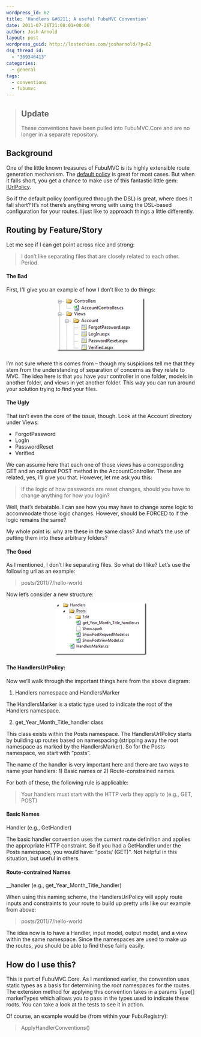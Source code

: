 ```yaml
---
wordpress_id: 62
title: 'Handlers &#8211; A useful FubuMVC Convention'
date: 2011-07-26T21:08:01+00:00
author: Josh Arnold
layout: post
wordpress_guid: http://lostechies.com/josharnold/?p=62
dsq_thread_id:
  - "369346413"
categories:
  - general
tags:
  - conventions
  - fubumvc
---
```

> ## Update
> 
> These conventions have been pulled into FubuMVC.Core and are no longer in a separate repository.

## Background

One of the little known treasures of FubuMVC is its highly extensible route generation mechanism. The [default policy](https://lostechies.com/josharnold/2011/07/09/patterns-of-compositional-architecture-policies/#real-world) is great for most cases. But when it falls short, you get a chance to make use of this fantastic little gem: [IUrlPolicy](https://lostechies.com/josharnold/2011/07/09/patterns-of-compositional-architecture-policies/#urlpolicy).

So if the default policy (configured through the DSL) is great, where does it fall short? It’s not there’s anything wrong with using the DSL-based configuration for your routes. I just like to approach things a little differently.

## Routing by Feature/Story

Let me see if I can get point across nice and strong:

> I don’t like separating files that are closely related to each other. Period.

#### The Bad

First, I’ll give you an example of how I don’t like to do things:

[<img style="background-image: none; margin: 0px auto 24px; padding-left: 0px; padding-right: 0px; display: block; float: none; padding-top: 0px; border-width: 0px;" title="No Bueno" src="/content/josharnold/uploads/2011/07/no-bueno_thumb.png" border="0" alt="No Bueno" width="234" height="142" />](/content/josharnold/uploads/2011/07/no-bueno.png)

I’m not sure where this comes from – though my suspicions tell me that they stem from the understanding of separation of concerns as they relate to MVC. The idea here is that you have your controller in one folder, models in another folder, and views in yet another folder. This way you can run around your solution trying to find your files.

#### The Ugly

That isn’t even the core of the issue, though. Look at the Account directory under Views:

  * ForgotPassword
  * LogIn
  * PasswordReset
  * Verified

We can assume here that each one of those views has a corresponding GET and an optional POST method in the AccountController. These are related, yes, I’ll give you that. However, let me ask you this:

> If the logic of how passwords are reset changes, should you have to change anything for how you login?

Well, that’s debatable. I can see how you may have to change some logic to accommodate those logic changes. However, should be FORCED to if the logic remains the same?

My whole point is: why are these in the same class? And what’s the use of putting them into these arbitrary folders?

#### The Good

As I mentioned, I don’t like separating files. So what do I like? Let’s use the following url as an example:

> posts/2011/7/hello-world

Now let’s consider a new structure:

[<img style="background-image: none; margin: 0px auto 24px; padding-left: 0px; padding-right: 0px; display: block; float: none; padding-top: 0px; border: 0px;" title="all-good" src="/content/josharnold/uploads/2011/07/all-good_thumb.png" border="0" alt="all-good" width="244" height="140" />](/content/josharnold/uploads/2011/07/all-good.png)

#### The HandlersUrlPolicy:

Now we’ll walk through the important things here from the above diagram:

1. Handlers namespace and HandlersMarker

The HandlersMarker is a static type used to indicate the root of the Handlers namespace.

2. get\_Year\_Month\_Title\_handler class

This class exists within the Posts namespace. The HandlersUrlPolicy starts by building up routes based on namespacing (stripping away the root namespace as marked by the HandlersMarker). So for the Posts namespace, we start with “posts”.

The name of the handler is very important here and there are two ways to name your handlers: 1) Basic names or 2) Route-constrained names.

For both of these, the following rule is applicable:

> Your handlers must start with the HTTP verb they apply to (e.g., GET, POST)

#### Basic Names

<HTTP VERB>Handler (e.g., GetHandler)

The basic handler convention uses the current route definition and applies the appropriate HTTP constraint. So if you had a GetHandler under the Posts namespace, you would have: “posts/ (GET)”. Not helpful in this situation, but useful in others.

#### Route-contrained Names

<HTTP VERB>\_<PropertyName>\_handler (e.g., get\_Year\_Month\_Title\_handler)

When using this naming scheme, the HandlersUrlPolicy will apply route inputs and constraints to your route to build up pretty urls like our example from above:

> posts/2011/7/hello-world

The idea now is to have a Handler, input model, output model, and a view within the same namespace. Since the namespaces are used to make up the routes, you should be able to find these fairly easily.

## How do I use this?

This is part of FubuMVC.Core. As I mentioned earlier, the convention uses static types as a basis for determining the root namespaces for the routes. The extension method for applying this convention takes in a params Type[] markerTypes which allows you to pass in the types used to indicate these roots. You can take a look at the tests to see it in action.

Of course, an example would be (from within your FubuRegistry):

> ApplyHandlerConventions<MyHandlerMarker>()
